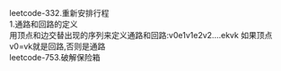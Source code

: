 leetcode-332.重新安排行程  
1.通路和回路的定义  
用顶点和边交替出现的序列来定义通路和回路:v0e1v1e2v2....ekvk
如果顶点v0=vk就是回路,否则是通路  
leetcode-753.破解保险箱 